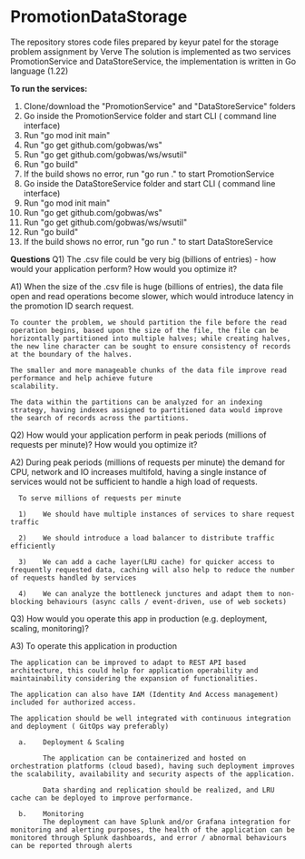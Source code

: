 # PromotionDataStorage
The repository stores code files prepared by keyur patel for the storage problem assignment by Verve
The solution is implemented as two services PromotionService and DataStoreService, the implementation is written in Go language (1.22)

**To run the services:**
1) Clone/download the "PromotionService" and "DataStoreService" folders
2) Go inside the PromotionService folder and start CLI ( command line interface)
3) Run "go mod init main"
4) Run "go get github.com/gobwas/ws"
5) Run "go get github.com/gobwas/ws/wsutil"
6) Run "go build"
7) If the build shows no error, run "go run ." to start PromotionService
8) Go inside the DataStoreService folder and start CLI ( command line interface)
9) Run "go mod init main"
10) Run "go get github.com/gobwas/ws"
11) Run "go get github.com/gobwas/ws/wsutil"
12) Run "go build"
13) If the build shows no error, run "go run ." to start DataStoreService

**Questions**
Q1) The .csv file could be very big (billions of entries) - how would your application perform? How would you optimize it?

A1) When the size of the .csv file is huge (billions of entries), the data file open and read operations become slower, which would introduce latency in the promotion ID search request.
    
    To counter the problem, we should partition the file before the read operation begins, based upon the size of the file, the file can be horizontally partitioned into multiple halves; while creating halves, 
    the new line character can be sought to ensure consistency of records at the boundary of the halves. 
    
    The smaller and more manageable chunks of the data file improve read performance and help achieve future 
    scalability.
    
    The data within the partitions can be analyzed for an indexing strategy, having indexes assigned to partitioned data would improve the search of records across the partitions.    

Q2) How would your application perform in peak periods (millions of requests per minute)? How would you optimize it?

A2) During peak periods (millions of requests per minute) the demand for CPU, network and IO increases multifold, having a single instance of services would not be sufficient to handle a high load of requests.
      
      To serve millions of requests per minute
      
      1)	We should have multiple instances of services to share request traffic
      
      2)	We should introduce a load balancer to distribute traffic efficiently
      
      3)	We can add a cache layer(LRU cache) for quicker access to frequently requested data, caching will also help to reduce the number of requests handled by services
      
      4)	We can analyze the bottleneck junctures and adapt them to non-blocking behaviours (async calls / event-driven, use of web sockets)

Q3) How would you operate this app in production (e.g. deployment, scaling, monitoring)?

A3) To operate this application in production   
    
    The application can be improved to adapt to REST API based architecture, this could help for application operability and maintainability considering the expansion of functionalities.
    
    The application can also have IAM (Identity And Access management) included for authorized access.
    
    The application should be well integrated with continuous integration and deployment ( GitOps way preferably)
   
      a.	Deployment & Scaling
      
            The application can be containerized and hosted on orchestration platforms (cloud based), having such deployment improves the scalability, availability and security aspects of the application.

            Data sharding and replication should be realized, and LRU cache can be deployed to improve performance.
      
      b.	Monitoring
            The deployment can have Splunk and/or Grafana integration for monitoring and alerting purposes, the health of the application can be monitored through Splunk dashboards, and error / abnormal behaviours can be reported through alerts




   
